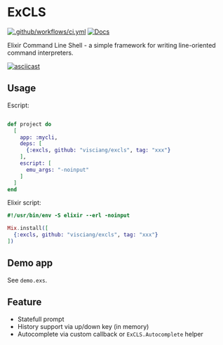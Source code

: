 # ExCLS

[![.github/workflows/ci.yml](https://github.com/visciang/excls/actions/workflows/ci.yml/badge.svg)](https://github.com/visciang/excls/actions/workflows/ci.yml) 
 [![Docs](https://img.shields.io/badge/docs-latest-green.svg)](https://visciang.github.io/excls/readme.html)

Elixir Command Line Shell - a simple framework for writing line-oriented command interpreters.

[![asciicast](https://asciinema.org/a/3k0WSKZdpwXOKMuMobfxXkJde.svg)](https://asciinema.org/a/3k0WSKZdpwXOKMuMobfxXkJde)

## Usage

Escript:

```elixir

def project do
  [
    app: :mycli,
    deps: [
      {:excls, github: "visciang/excls", tag: "xxx"}
    ],
    escript: [
      emu_args: "-noinput"
    ]
  ]
end
```

Elixir script:

```elixir
#!/usr/bin/env -S elixir --erl -noinput

Mix.install([
  {:excls, github: "visciang/excls", tag: "xxx"}
])
```

## Demo app

See `demo.exs`.

## Feature

- Statefull prompt
- History support via up/down key (in memory)
- Autocomplete via custom callback or `ExCLS.Autocomplete` helper
